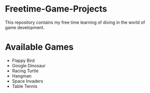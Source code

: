 # Freetime-Game-Projects

This repository contains my free time learning of diving in the world of game development.

# Available Games
- Flappy Bird
- Google Dinosaur
- Racing Turtle
- Hangman
- Space Invaders
- Table Tennis
